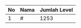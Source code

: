 | No | Nama            | Jumlah Level |
|----|-----------------|--------------|
| 1  | #    |    1253        |
